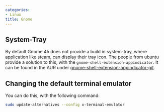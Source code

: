 ```yaml
---
categories:
- Linux
title: Gnome
---
```


## System-Tray 

By default Gnome 45 does not provide a build in system-tray, where
application like steam, can display their tray icon. The people from
ubuntu provide a solution to this, with the
`gnome-shell-extension-appindicator`. It can be found in the AUR under
[gnome-shell-extension-appindicator-git](https://aur.archlinux.org/packages/gnome-shell-extension-appindicator-git).

## Changing the default terminal emulator 

You can do this, with the following command:

```bash
sudo update-alternatives --config x-terminal-emulator
```
